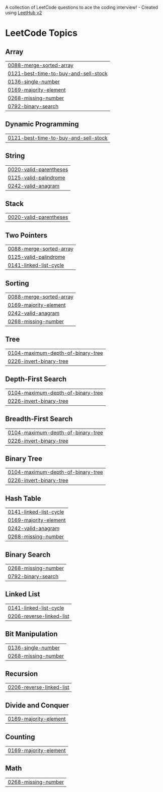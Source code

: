 A collection of LeetCode questions to ace the coding interview! - Created using [LeetHub v2](https://github.com/arunbhardwaj/LeetHub-2.0)
<!---LeetCode Topics Start-->
# LeetCode Topics
## Array
|  |
| ------- |
| [0088-merge-sorted-array](https://github.com/Ramanathan-R95/Leetcode/tree/master/0088-merge-sorted-array) |
| [0121-best-time-to-buy-and-sell-stock](https://github.com/Ramanathan-R95/Leetcode/tree/master/0121-best-time-to-buy-and-sell-stock) |
| [0136-single-number](https://github.com/Ramanathan-R95/Leetcode/tree/master/0136-single-number) |
| [0169-majority-element](https://github.com/Ramanathan-R95/Leetcode/tree/master/0169-majority-element) |
| [0268-missing-number](https://github.com/Ramanathan-R95/Leetcode/tree/master/0268-missing-number) |
| [0792-binary-search](https://github.com/Ramanathan-R95/Leetcode/tree/master/0792-binary-search) |
## Dynamic Programming
|  |
| ------- |
| [0121-best-time-to-buy-and-sell-stock](https://github.com/Ramanathan-R95/Leetcode/tree/master/0121-best-time-to-buy-and-sell-stock) |
## String
|  |
| ------- |
| [0020-valid-parentheses](https://github.com/Ramanathan-R95/Leetcode/tree/master/0020-valid-parentheses) |
| [0125-valid-palindrome](https://github.com/Ramanathan-R95/Leetcode/tree/master/0125-valid-palindrome) |
| [0242-valid-anagram](https://github.com/Ramanathan-R95/Leetcode/tree/master/0242-valid-anagram) |
## Stack
|  |
| ------- |
| [0020-valid-parentheses](https://github.com/Ramanathan-R95/Leetcode/tree/master/0020-valid-parentheses) |
## Two Pointers
|  |
| ------- |
| [0088-merge-sorted-array](https://github.com/Ramanathan-R95/Leetcode/tree/master/0088-merge-sorted-array) |
| [0125-valid-palindrome](https://github.com/Ramanathan-R95/Leetcode/tree/master/0125-valid-palindrome) |
| [0141-linked-list-cycle](https://github.com/Ramanathan-R95/Leetcode/tree/master/0141-linked-list-cycle) |
## Sorting
|  |
| ------- |
| [0088-merge-sorted-array](https://github.com/Ramanathan-R95/Leetcode/tree/master/0088-merge-sorted-array) |
| [0169-majority-element](https://github.com/Ramanathan-R95/Leetcode/tree/master/0169-majority-element) |
| [0242-valid-anagram](https://github.com/Ramanathan-R95/Leetcode/tree/master/0242-valid-anagram) |
| [0268-missing-number](https://github.com/Ramanathan-R95/Leetcode/tree/master/0268-missing-number) |
## Tree
|  |
| ------- |
| [0104-maximum-depth-of-binary-tree](https://github.com/Ramanathan-R95/Leetcode/tree/master/0104-maximum-depth-of-binary-tree) |
| [0226-invert-binary-tree](https://github.com/Ramanathan-R95/Leetcode/tree/master/0226-invert-binary-tree) |
## Depth-First Search
|  |
| ------- |
| [0104-maximum-depth-of-binary-tree](https://github.com/Ramanathan-R95/Leetcode/tree/master/0104-maximum-depth-of-binary-tree) |
| [0226-invert-binary-tree](https://github.com/Ramanathan-R95/Leetcode/tree/master/0226-invert-binary-tree) |
## Breadth-First Search
|  |
| ------- |
| [0104-maximum-depth-of-binary-tree](https://github.com/Ramanathan-R95/Leetcode/tree/master/0104-maximum-depth-of-binary-tree) |
| [0226-invert-binary-tree](https://github.com/Ramanathan-R95/Leetcode/tree/master/0226-invert-binary-tree) |
## Binary Tree
|  |
| ------- |
| [0104-maximum-depth-of-binary-tree](https://github.com/Ramanathan-R95/Leetcode/tree/master/0104-maximum-depth-of-binary-tree) |
| [0226-invert-binary-tree](https://github.com/Ramanathan-R95/Leetcode/tree/master/0226-invert-binary-tree) |
## Hash Table
|  |
| ------- |
| [0141-linked-list-cycle](https://github.com/Ramanathan-R95/Leetcode/tree/master/0141-linked-list-cycle) |
| [0169-majority-element](https://github.com/Ramanathan-R95/Leetcode/tree/master/0169-majority-element) |
| [0242-valid-anagram](https://github.com/Ramanathan-R95/Leetcode/tree/master/0242-valid-anagram) |
| [0268-missing-number](https://github.com/Ramanathan-R95/Leetcode/tree/master/0268-missing-number) |
## Binary Search
|  |
| ------- |
| [0268-missing-number](https://github.com/Ramanathan-R95/Leetcode/tree/master/0268-missing-number) |
| [0792-binary-search](https://github.com/Ramanathan-R95/Leetcode/tree/master/0792-binary-search) |
## Linked List
|  |
| ------- |
| [0141-linked-list-cycle](https://github.com/Ramanathan-R95/Leetcode/tree/master/0141-linked-list-cycle) |
| [0206-reverse-linked-list](https://github.com/Ramanathan-R95/Leetcode/tree/master/0206-reverse-linked-list) |
## Bit Manipulation
|  |
| ------- |
| [0136-single-number](https://github.com/Ramanathan-R95/Leetcode/tree/master/0136-single-number) |
| [0268-missing-number](https://github.com/Ramanathan-R95/Leetcode/tree/master/0268-missing-number) |
## Recursion
|  |
| ------- |
| [0206-reverse-linked-list](https://github.com/Ramanathan-R95/Leetcode/tree/master/0206-reverse-linked-list) |
## Divide and Conquer
|  |
| ------- |
| [0169-majority-element](https://github.com/Ramanathan-R95/Leetcode/tree/master/0169-majority-element) |
## Counting
|  |
| ------- |
| [0169-majority-element](https://github.com/Ramanathan-R95/Leetcode/tree/master/0169-majority-element) |
## Math
|  |
| ------- |
| [0268-missing-number](https://github.com/Ramanathan-R95/Leetcode/tree/master/0268-missing-number) |
<!---LeetCode Topics End-->